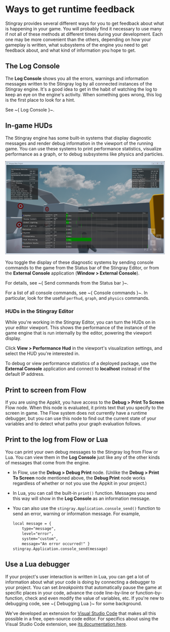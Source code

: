 # Ways to get runtime feedback

Stingray provides several different ways for you to get feedback about what is happening in your game. You will probably find it necessary to use many if not all of these methods at different times during your development. Each one may be more convenient than the others, depending on how your gameplay is written, what subsystems of the engine you need to get feedback about, and what kind of information you hope to get.

## The **Log Console**

The **Log Console** shows you all the errors, warnings and information messages written to the Stingray log by all connected instances of the Stingray engine. It's a good idea to get in the habit of watching the log to keep an eye on the engine's activity. When something goes wrong, this log is the first place to look for a hint.

See ~{ Log Console }~.

## In-game HUDs

The Stingray engine has some built-in systems that display diagnostic messages and render debug information in the viewport of the running game. You can use these systems to print performance statistics, visualize performance as a graph, or to debug subsystems like physics and particles.

![In-game HUD for art statistics](../images/perfhud_artist.png)

You toggle the display of these diagnostic systems by sending console commands to the game from the Status bar of the Stingray Editor, or from the **External Console** application (**Window > External Console**).

For details, see ~{ Send commands from the Status bar }~.

For a list of all console commands, see ~{ Console commands }~. In particular, look for the useful `perfhud`, `graph`, and `physics` commands.

### HUDs in the Stingray Editor

While you're working in the Stingray Editor, you can turn the HUDs on in your editor viewport. This shows the performance of the instance of the game engine that is run internally by the editor, powering the viewport display.

Click **View > Performance Hud** in the viewport's visualization settings, and select the HUD you're interested in.

To debug or view performance statistics of a deployed package, use the **External Console** application and connect to **localhost** instead of the default IP address.

## Print to screen from Flow

If you are using the Appkit, you have access to the **Debug > Print To Screen** Flow node. When this node is evaluated, it prints text that you specify to the screen in game. The Flow system does not currently have a runtime debugger, but you can use this node to find out the current state of your variables and to detect what paths your graph evaluation follows.

## Print to the log from Flow or Lua

You can print your own debug messages to the Stingray log from Flow or Lua. You can view them in the **Log Console** just like any of the other kinds of messages that come from the engine.

-	In Flow, use the **Debug > Debug Print** node. (Unlike the **Debug > Print To Screen** node mentioned above, the **Debug Print** node works regardless of whether or not you use the Appkit in your project.)

-	In Lua, you can call the built-in `print()` function. Messages you send this way will show in the **Log Console** as an information message.

-	You can also use the `stingray.Application.console_send()` function to send an error, warning or information message. For example,

	~~~{lua}
	local message = {
		type="message",
		level="error",
		system="custom",
		message="An error occurred!" }
	stingray.Application.console_send(message)
	~~~

## Use a Lua debugger

If your project's user interaction is written in Lua, you can get a lot of information about what your code is doing by connecting a debugger to your project. You can set *breakpoints* that automatically pause the game at specific places in your code, advance the code line-by-line or function-by-function, check and even modify the value of variables, etc. If you're new to debugging code, see ~{ Debugging Lua }~ for some background.

We've developed an extension for [Visual Studio Code](https://code.visualstudio.com/) that makes all this possible in a free, open-source code editor. For specifics about using the Visual Studio Code extension, see [its documentation here](https://marketplace.visualstudio.com/items?itemName=jschmidt42.stingray-debug).
